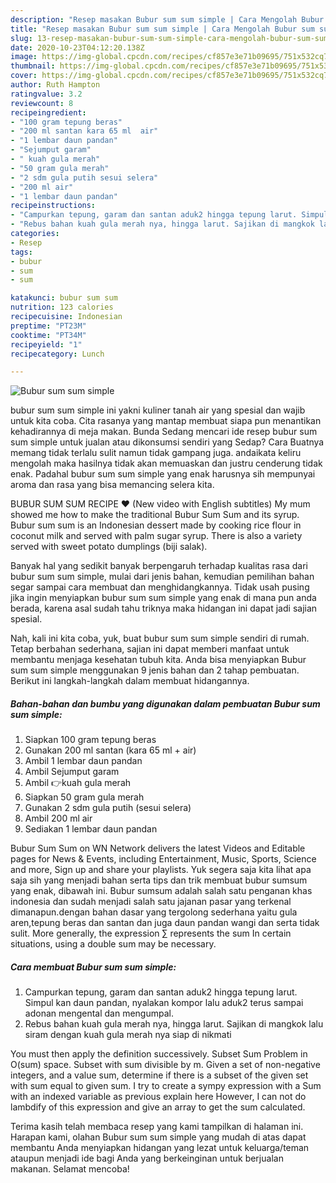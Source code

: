```yaml
---
description: "Resep masakan Bubur sum sum simple | Cara Mengolah Bubur sum sum simple Yang Menggugah Selera"
title: "Resep masakan Bubur sum sum simple | Cara Mengolah Bubur sum sum simple Yang Menggugah Selera"
slug: 13-resep-masakan-bubur-sum-sum-simple-cara-mengolah-bubur-sum-sum-simple-yang-menggugah-selera
date: 2020-10-23T04:12:20.138Z
image: https://img-global.cpcdn.com/recipes/cf857e3e71b09695/751x532cq70/bubur-sum-sum-simple-foto-resep-utama.jpg
thumbnail: https://img-global.cpcdn.com/recipes/cf857e3e71b09695/751x532cq70/bubur-sum-sum-simple-foto-resep-utama.jpg
cover: https://img-global.cpcdn.com/recipes/cf857e3e71b09695/751x532cq70/bubur-sum-sum-simple-foto-resep-utama.jpg
author: Ruth Hampton
ratingvalue: 3.2
reviewcount: 8
recipeingredient:
- "100 gram tepung beras"
- "200 ml santan kara 65 ml  air"
- "1 lembar daun pandan"
- "Sejumput garam"
- " kuah gula merah"
- "50 gram gula merah"
- "2 sdm gula putih sesui selera"
- "200 ml air"
- "1 lembar daun pandan"
recipeinstructions:
- "Campurkan tepung, garam dan santan aduk2 hingga tepung larut. Simpul kan daun pandan, nyalakan kompor lalu aduk2 terus sampai adonan mengental dan mengumpal."
- "Rebus bahan kuah gula merah nya, hingga larut. Sajikan di mangkok lalu siram dengan kuah gula merah nya siap di nikmati"
categories:
- Resep
tags:
- bubur
- sum
- sum

katakunci: bubur sum sum 
nutrition: 123 calories
recipecuisine: Indonesian
preptime: "PT23M"
cooktime: "PT34M"
recipeyield: "1"
recipecategory: Lunch

---
```



![Bubur sum sum simple](https://img-global.cpcdn.com/recipes/cf857e3e71b09695/751x532cq70/bubur-sum-sum-simple-foto-resep-utama.jpg)


bubur sum sum simple ini yakni kuliner tanah air yang spesial dan wajib untuk kita coba. Cita rasanya yang mantap membuat siapa pun menantikan kehadirannya di meja makan.
Bunda Sedang mencari ide resep bubur sum sum simple untuk jualan atau dikonsumsi sendiri yang Sedap? Cara Buatnya memang tidak terlalu sulit namun tidak gampang juga. andaikata keliru mengolah maka hasilnya tidak akan memuaskan dan justru cenderung tidak enak. Padahal bubur sum sum simple yang enak harusnya sih mempunyai aroma dan rasa yang bisa memancing selera kita.

BUBUR SUM SUM RECIPE ❤️ (New video with English subtitles) My mum showed me how to make the traditional Bubur Sum Sum and its syrup. Bubur sum sum is an Indonesian dessert made by cooking rice flour in coconut milk and served with palm sugar syrup. There is also a variety served with sweet potato dumplings (biji salak).

Banyak hal yang sedikit banyak berpengaruh terhadap kualitas rasa dari bubur sum sum simple, mulai dari jenis bahan, kemudian pemilihan bahan segar sampai cara membuat dan menghidangkannya. Tidak usah pusing jika ingin menyiapkan bubur sum sum simple yang enak di mana pun anda berada, karena asal sudah tahu triknya maka hidangan ini dapat jadi sajian spesial.


Nah, kali ini kita coba, yuk, buat bubur sum sum simple sendiri di rumah. Tetap berbahan sederhana, sajian ini dapat memberi manfaat untuk membantu menjaga kesehatan tubuh kita. Anda bisa menyiapkan Bubur sum sum simple menggunakan 9 jenis bahan dan 2 tahap pembuatan. Berikut ini langkah-langkah dalam membuat hidangannya.

<!--inarticleads1-->

##### Bahan-bahan dan bumbu yang digunakan dalam pembuatan Bubur sum sum simple:

1. Siapkan 100 gram tepung beras
1. Gunakan 200 ml santan (kara 65 ml + air)
1. Ambil 1 lembar daun pandan
1. Ambil Sejumput garam
1. Ambil  👉kuah gula merah
1. Siapkan 50 gram gula merah
1. Gunakan 2 sdm gula putih (sesui selera)
1. Ambil 200 ml air
1. Sediakan 1 lembar daun pandan


Bubur Sum Sum on WN Network delivers the latest Videos and Editable pages for News &amp; Events, including Entertainment, Music, Sports, Science and more, Sign up and share your playlists. Yuk segera saja kita lihat apa saja sih yang menjadi bahan serta tips dan trik membuat bubur sumsum yang enak, dibawah ini. Bubur sumsum adalah salah satu penganan khas indonesia dan sudah menjadi salah satu jajanan pasar yang terkenal dimanapun.dengan bahan dasar yang tergolong sederhana yaitu gula aren,tepung beras dan santan dan juga daun pandan wangi dan serta tidak sulit. More generally, the expression ∑ represents the sum In certain situations, using a double sum may be necessary. 

<!--inarticleads2-->

##### Cara membuat Bubur sum sum simple:

1. Campurkan tepung, garam dan santan aduk2 hingga tepung larut. Simpul kan daun pandan, nyalakan kompor lalu aduk2 terus sampai adonan mengental dan mengumpal.
1. Rebus bahan kuah gula merah nya, hingga larut. Sajikan di mangkok lalu siram dengan kuah gula merah nya siap di nikmati


You must then apply the definition successively. Subset Sum Problem in O(sum) space. Subset with sum divisible by m. Given a set of non-negative integers, and a value sum, determine if there is a subset of the given set with sum equal to given sum. I try to create a sympy expression with a Sum with an indexed variable as previous explain here However, I can not do lambdify of this expression and give an array to get the sum calculated. 

Terima kasih telah membaca resep yang kami tampilkan di halaman ini. Harapan kami, olahan Bubur sum sum simple yang mudah di atas dapat membantu Anda menyiapkan hidangan yang lezat untuk keluarga/teman ataupun menjadi ide bagi Anda yang berkeinginan untuk berjualan makanan. Selamat mencoba!
